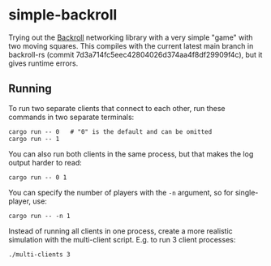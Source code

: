 # simple-backroll

Trying out the [Backroll](https://github.com/HouraiTeahouse/backroll-rs) networking library
with a very simple "game" with two moving squares.
This compiles with the current latest main branch in backroll-rs (commit 7d3a714fc5eec42804026d374aa4f8df29909f4c),
but it gives runtime errors.

## Running

To run two separate clients that connect to each other, run these commands in two separate terminals:

    cargo run -- 0   # "0" is the default and can be omitted
    cargo run -- 1

You can also run both clients in the same process, but that makes the log output harder to read:

    cargo run -- 0 1

You can specify the number of players with the `-n` argument, so for single-player, use:

    cargo run -- -n 1

Instead of running all clients in one process, create a more realistic simulation with the multi-client script. E.g. to run 3 client processes:

    ./multi-clients 3
